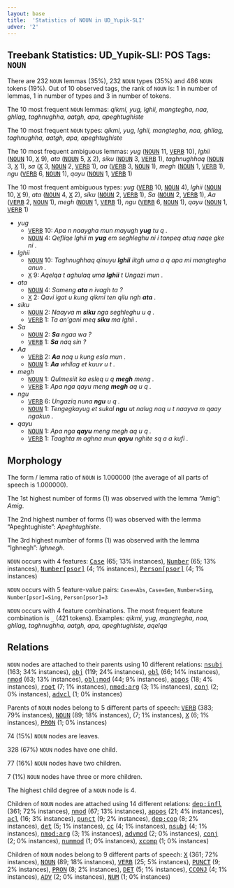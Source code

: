 ```yaml
---
layout: base
title:  'Statistics of NOUN in UD_Yupik-SLI'
udver: '2'
---
```


## Treebank Statistics: UD_Yupik-SLI: POS Tags: `NOUN`

There are 232 `NOUN` lemmas (35%), 232 `NOUN` types (35%) and 486 `NOUN` tokens (19%).
Out of 10 observed tags, the rank of `NOUN` is: 1 in number of lemmas, 1 in number of types and 3 in number of tokens.

The 10 most frequent `NOUN` lemmas: <em>qikmi, yug, lghii, mangtegha, naa, ghllag, taghnughha, aatgh, apa, apeghtughiste</em>

The 10 most frequent `NOUN` types:  <em>qikmi, yug, lghii, mangtegha, naa, ghllag, taghnughha, aatgh, apa, apeghtughiste</em>

The 10 most frequent ambiguous lemmas: <em>yug</em> (<tt><a href="ess_sli-pos-NOUN.html">NOUN</a></tt> 11, <tt><a href="ess_sli-pos-VERB.html">VERB</a></tt> 10), <em>lghii</em> (<tt><a href="ess_sli-pos-NOUN.html">NOUN</a></tt> 10, <tt><a href="ess_sli-pos-X.html">X</a></tt> 9), <em>ata</em> (<tt><a href="ess_sli-pos-NOUN.html">NOUN</a></tt> 5, <tt><a href="ess_sli-pos-X.html">X</a></tt> 2), <em>siku</em> (<tt><a href="ess_sli-pos-NOUN.html">NOUN</a></tt> 3, <tt><a href="ess_sli-pos-VERB.html">VERB</a></tt> 1), <em>taghnughhaq</em> (<tt><a href="ess_sli-pos-NOUN.html">NOUN</a></tt> 3, <tt><a href="ess_sli-pos-X.html">X</a></tt> 1), <em>sa</em> (<tt><a href="ess_sli-pos-X.html">X</a></tt> 3, <tt><a href="ess_sli-pos-NOUN.html">NOUN</a></tt> 2, <tt><a href="ess_sli-pos-VERB.html">VERB</a></tt> 1), <em>aa</em> (<tt><a href="ess_sli-pos-VERB.html">VERB</a></tt> 3, <tt><a href="ess_sli-pos-NOUN.html">NOUN</a></tt> 1), <em>megh</em> (<tt><a href="ess_sli-pos-NOUN.html">NOUN</a></tt> 1, <tt><a href="ess_sli-pos-VERB.html">VERB</a></tt> 1), <em>ngu</em> (<tt><a href="ess_sli-pos-VERB.html">VERB</a></tt> 6, <tt><a href="ess_sli-pos-NOUN.html">NOUN</a></tt> 1), <em>qayu</em> (<tt><a href="ess_sli-pos-NOUN.html">NOUN</a></tt> 1, <tt><a href="ess_sli-pos-VERB.html">VERB</a></tt> 1)

The 10 most frequent ambiguous types:  <em>yug</em> (<tt><a href="ess_sli-pos-VERB.html">VERB</a></tt> 10, <tt><a href="ess_sli-pos-NOUN.html">NOUN</a></tt> 4), <em>lghii</em> (<tt><a href="ess_sli-pos-NOUN.html">NOUN</a></tt> 10, <tt><a href="ess_sli-pos-X.html">X</a></tt> 9), <em>ata</em> (<tt><a href="ess_sli-pos-NOUN.html">NOUN</a></tt> 4, <tt><a href="ess_sli-pos-X.html">X</a></tt> 2), <em>siku</em> (<tt><a href="ess_sli-pos-NOUN.html">NOUN</a></tt> 2, <tt><a href="ess_sli-pos-VERB.html">VERB</a></tt> 1), <em>Sa</em> (<tt><a href="ess_sli-pos-NOUN.html">NOUN</a></tt> 2, <tt><a href="ess_sli-pos-VERB.html">VERB</a></tt> 1), <em>Aa</em> (<tt><a href="ess_sli-pos-VERB.html">VERB</a></tt> 2, <tt><a href="ess_sli-pos-NOUN.html">NOUN</a></tt> 1), <em>megh</em> (<tt><a href="ess_sli-pos-NOUN.html">NOUN</a></tt> 1, <tt><a href="ess_sli-pos-VERB.html">VERB</a></tt> 1), <em>ngu</em> (<tt><a href="ess_sli-pos-VERB.html">VERB</a></tt> 6, <tt><a href="ess_sli-pos-NOUN.html">NOUN</a></tt> 1), <em>qayu</em> (<tt><a href="ess_sli-pos-NOUN.html">NOUN</a></tt> 1, <tt><a href="ess_sli-pos-VERB.html">VERB</a></tt> 1)


* <em>yug</em>
  * <tt><a href="ess_sli-pos-VERB.html">VERB</a></tt> 10: <em>Apa n naaygha mun mayugh <b>yug</b> tu q .</em>
  * <tt><a href="ess_sli-pos-NOUN.html">NOUN</a></tt> 4: <em>Qefliqe lghii m <b>yug</b> em seghleghu ni i tanpeq atuq naqe gke ni .</em>
* <em>lghii</em>
  * <tt><a href="ess_sli-pos-NOUN.html">NOUN</a></tt> 10: <em>Taghnughhaq qinuyu <b>lghii</b> iitgh uma a q apa mi mangtegha anun .</em>
  * <tt><a href="ess_sli-pos-X.html">X</a></tt> 9: <em>Aqelqa t aghulaq uma <b>lghii</b> t Ungazi mun .</em>
* <em>ata</em>
  * <tt><a href="ess_sli-pos-NOUN.html">NOUN</a></tt> 4: <em>Sameng <b>ata</b> n ivagh ta ?</em>
  * <tt><a href="ess_sli-pos-X.html">X</a></tt> 2: <em>Qavi igat u kung qikmi ten qilu ngh <b>ata</b> .</em>
* <em>siku</em>
  * <tt><a href="ess_sli-pos-NOUN.html">NOUN</a></tt> 2: <em>Naayva m <b>siku</b> nga seghleghu u q .</em>
  * <tt><a href="ess_sli-pos-VERB.html">VERB</a></tt> 1: <em>Ta an'gani meq <b>siku</b> ma lghii .</em>
* <em>Sa</em>
  * <tt><a href="ess_sli-pos-NOUN.html">NOUN</a></tt> 2: <em><b>Sa</b> ngaa wa ?</em>
  * <tt><a href="ess_sli-pos-VERB.html">VERB</a></tt> 1: <em><b>Sa</b> naq sin ?</em>
* <em>Aa</em>
  * <tt><a href="ess_sli-pos-VERB.html">VERB</a></tt> 2: <em><b>Aa</b> naq u kung esla mun .</em>
  * <tt><a href="ess_sli-pos-NOUN.html">NOUN</a></tt> 1: <em><b>Aa</b> whllag et kuuv u t .</em>
* <em>megh</em>
  * <tt><a href="ess_sli-pos-NOUN.html">NOUN</a></tt> 1: <em>Qulmesiit ka esleq u q <b>megh</b> meng .</em>
  * <tt><a href="ess_sli-pos-VERB.html">VERB</a></tt> 1: <em>Apa nga qayu meng <b>megh</b> aq u q .</em>
* <em>ngu</em>
  * <tt><a href="ess_sli-pos-VERB.html">VERB</a></tt> 6: <em>Ungaziq nuna <b>ngu</b> u q .</em>
  * <tt><a href="ess_sli-pos-NOUN.html">NOUN</a></tt> 1: <em>Tengegkayug et sukal <b>ngu</b> ut nalug naq u t naayva m qaay ngakun .</em>
* <em>qayu</em>
  * <tt><a href="ess_sli-pos-NOUN.html">NOUN</a></tt> 1: <em>Apa nga <b>qayu</b> meng megh aq u q .</em>
  * <tt><a href="ess_sli-pos-VERB.html">VERB</a></tt> 1: <em>Taaghta m aghna mun <b>qayu</b> nghite sq a a kufi .</em>

## Morphology

The form / lemma ratio of `NOUN` is 1.000000 (the average of all parts of speech is 1.000000).

The 1st highest number of forms (1) was observed with the lemma “Amig”: <em>Amig</em>.

The 2nd highest number of forms (1) was observed with the lemma “Apeghtughiste”: <em>Apeghtughiste</em>.

The 3rd highest number of forms (1) was observed with the lemma “Ighnegh”: <em>Ighnegh</em>.

`NOUN` occurs with 4 features: <tt><a href="ess_sli-feat-Case.html">Case</a></tt> (65; 13% instances), <tt><a href="ess_sli-feat-Number.html">Number</a></tt> (65; 13% instances), <tt><a href="ess_sli-feat-Number-psor.html">Number[psor]</a></tt> (4; 1% instances), <tt><a href="ess_sli-feat-Person-psor.html">Person[psor]</a></tt> (4; 1% instances)

`NOUN` occurs with 5 feature-value pairs: `Case=Abs`, `Case=Gen`, `Number=Sing`, `Number[psor]=Sing`, `Person[psor]=3`

`NOUN` occurs with 4 feature combinations.
The most frequent feature combination is `_` (421 tokens).
Examples: <em>qikmi, yug, mangtegha, naa, ghllag, taghnughha, aatgh, apa, apeghtughiste, aqelqa</em>


## Relations

`NOUN` nodes are attached to their parents using 10 different relations: <tt><a href="ess_sli-dep-nsubj.html">nsubj</a></tt> (163; 34% instances), <tt><a href="ess_sli-dep-obj.html">obj</a></tt> (119; 24% instances), <tt><a href="ess_sli-dep-obl.html">obl</a></tt> (66; 14% instances), <tt><a href="ess_sli-dep-nmod.html">nmod</a></tt> (63; 13% instances), <tt><a href="ess_sli-dep-obl-mod.html">obl:mod</a></tt> (44; 9% instances), <tt><a href="ess_sli-dep-appos.html">appos</a></tt> (18; 4% instances), <tt><a href="ess_sli-dep-root.html">root</a></tt> (7; 1% instances), <tt><a href="ess_sli-dep-nmod-arg.html">nmod:arg</a></tt> (3; 1% instances), <tt><a href="ess_sli-dep-conj.html">conj</a></tt> (2; 0% instances), <tt><a href="ess_sli-dep-advcl.html">advcl</a></tt> (1; 0% instances)

Parents of `NOUN` nodes belong to 5 different parts of speech: <tt><a href="ess_sli-pos-VERB.html">VERB</a></tt> (383; 79% instances), <tt><a href="ess_sli-pos-NOUN.html">NOUN</a></tt> (89; 18% instances),  (7; 1% instances), <tt><a href="ess_sli-pos-X.html">X</a></tt> (6; 1% instances), <tt><a href="ess_sli-pos-PRON.html">PRON</a></tt> (1; 0% instances)

74 (15%) `NOUN` nodes are leaves.

328 (67%) `NOUN` nodes have one child.

77 (16%) `NOUN` nodes have two children.

7 (1%) `NOUN` nodes have three or more children.

The highest child degree of a `NOUN` node is 4.

Children of `NOUN` nodes are attached using 14 different relations: <tt><a href="ess_sli-dep-dep-infl.html">dep:infl</a></tt> (361; 72% instances), <tt><a href="ess_sli-dep-nmod.html">nmod</a></tt> (67; 13% instances), <tt><a href="ess_sli-dep-appos.html">appos</a></tt> (21; 4% instances), <tt><a href="ess_sli-dep-acl.html">acl</a></tt> (16; 3% instances), <tt><a href="ess_sli-dep-punct.html">punct</a></tt> (9; 2% instances), <tt><a href="ess_sli-dep-dep-cop.html">dep:cop</a></tt> (8; 2% instances), <tt><a href="ess_sli-dep-det.html">det</a></tt> (5; 1% instances), <tt><a href="ess_sli-dep-cc.html">cc</a></tt> (4; 1% instances), <tt><a href="ess_sli-dep-nsubj.html">nsubj</a></tt> (4; 1% instances), <tt><a href="ess_sli-dep-nmod-arg.html">nmod:arg</a></tt> (3; 1% instances), <tt><a href="ess_sli-dep-advmod.html">advmod</a></tt> (2; 0% instances), <tt><a href="ess_sli-dep-conj.html">conj</a></tt> (2; 0% instances), <tt><a href="ess_sli-dep-nummod.html">nummod</a></tt> (1; 0% instances), <tt><a href="ess_sli-dep-xcomp.html">xcomp</a></tt> (1; 0% instances)

Children of `NOUN` nodes belong to 9 different parts of speech: <tt><a href="ess_sli-pos-X.html">X</a></tt> (361; 72% instances), <tt><a href="ess_sli-pos-NOUN.html">NOUN</a></tt> (89; 18% instances), <tt><a href="ess_sli-pos-VERB.html">VERB</a></tt> (25; 5% instances), <tt><a href="ess_sli-pos-PUNCT.html">PUNCT</a></tt> (9; 2% instances), <tt><a href="ess_sli-pos-PRON.html">PRON</a></tt> (8; 2% instances), <tt><a href="ess_sli-pos-DET.html">DET</a></tt> (5; 1% instances), <tt><a href="ess_sli-pos-CCONJ.html">CCONJ</a></tt> (4; 1% instances), <tt><a href="ess_sli-pos-ADV.html">ADV</a></tt> (2; 0% instances), <tt><a href="ess_sli-pos-NUM.html">NUM</a></tt> (1; 0% instances)

